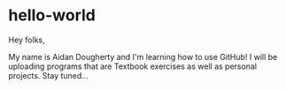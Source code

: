 # hello-world
Hey folks,

My name is Aidan Dougherty and I'm learning how to use GitHub!
I will be uploading programs that are Textbook exercises as well as personal projects.
Stay tuned...
